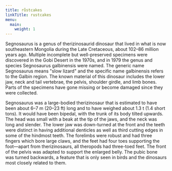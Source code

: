 ```yaml
---
title: růstcakes
linkTitle: rustcakes
menu:
  main:
    weight: 1
---
```

Segnosaurus is a genus of therizinosaurid dinosaur that lived in what is now
southeastern Mongolia during the Late Cretaceous,
about 102–86 million years ago. Multiple incomplete but well-preserved specimens
were discovered in the Gobi Desert in the 1970s, and in 1979 the genus and
species Segnosaurus galbinensis were named. The generic name Segnosaurus means
"slow lizard" and the specific name galbinensis refers to the Galbin region. The
known material of this dinosaur includes the lower jaw, neck and tail vertebrae,
the pelvis, shoulder girdle, and limb bones. Parts of the specimens have gone
missing or become damaged since they were collected.

Segnosaurus was a large-bodied therizinosaur that is estimated to have been
about 6–7 m (20–23 ft) long and to have weighed about 1.3 t (1.4 short tons). It
would have been bipedal, with the trunk of its body tilted upwards. The head was
small with a beak at the tip of the jaws, and the neck was long and slender. The
lower jaw was down-turned at the front and the teeth were distinct in having
additional denticles as well as third cutting edges in some of the hindmost
teeth. The forelimbs were robust and had three fingers which bore large claws,
and the feet had four toes supporting the foot—apart from therizinosaurs, all
theropods had three-toed feet. The front of the pelvis was adapted to support
the enlarged belly. The pubic bone was turned backwards, a feature that is only
seen in birds and the dinosaurs most closely related to them.
